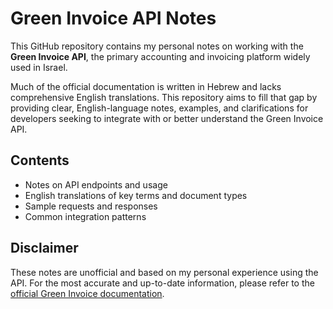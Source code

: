# Green Invoice API Notes

This GitHub repository contains my personal notes on working with the **Green Invoice API**, the primary accounting and invoicing platform widely used in Israel.

Much of the official documentation is written in Hebrew and lacks comprehensive English translations. This repository aims to fill that gap by providing clear, English-language notes, examples, and clarifications for developers seeking to integrate with or better understand the Green Invoice API.

## Contents

- Notes on API endpoints and usage
- English translations of key terms and document types
- Sample requests and responses
- Common integration patterns

## Disclaimer

These notes are unofficial and based on my personal experience using the API. For the most accurate and up-to-date information, please refer to the [official Green Invoice documentation](https://app.greeninvoice.co.il/api).

 